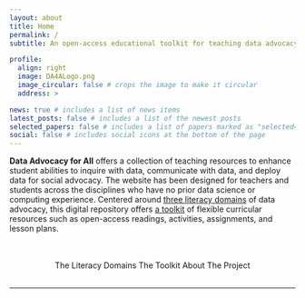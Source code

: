 ```yaml
---
layout: about
title: Home
permalink: /
subtitle: An open-access educational toolkit for teaching data advocacy in higher educational settings.

profile:
  align: right
  image: DA4ALogo.png
  image_circular: false # crops the image to make it circular
  address: >

news: true # includes a list of news items
latest_posts: false # includes a list of the newest posts
selected_papers: false # includes a list of papers marked as "selected={true}"
social: false # includes social icons at the bottom of the page
---
```


**Data Advocacy for All** offers a collection of teaching resources to enhance student abilities to inquire with data, communicate with data, and deploy data for social advocacy. The website has been designed for teachers and students across the disciplines who have no prior data science or computing experience. Centered around [three literacy domains]({{site.baseurl}}/literacy-domains) of data advocacy, this digital repository offers [a toolkit]({{site.baseurl}}/toolkit) of flexible curricular resources such as open-access readings, activities, assignments, and lesson plans.
<br>
<br>
<br>

<div>
<center>
  <sl-button variant="primary" size="large" outline href="{{ site.baseurl }}/literacy-domains/"><sl-icon name="book"></sl-icon> The Literacy Domains</sl-button>
  <sl-button variant="primary" size="large" outline href="{{ site.baseurl }}/toolkit/"><sl-icon name="wrench-adjustable"></sl-icon> The Toolkit</sl-button>
  <sl-button variant="primary" size="large" outline href="{{ site.baseurl }}/about/"><sl-icon name="bar-chart-fill"></sl-icon> About The Project</sl-button>
</center>
</div>
<br>

<!--
<div style="text-align: center;">
  <blockquote class="block-warning">
    <p><i class="fa-regular fa-calendar"></i> On March 14, 2025, Data Advocacy for All will be hosting a one-day symposium: <b style="font-weight: 600;">Working with Data for Social Change</b>. <i><a href="../symposium-2025/">Learn more</a> about the symposium or <a href="https://docs.google.com/forms/d/e/1FAIpQLSfTqHg9S9EQKITkUgqVV9oUGvgirITe-mzzSjRT9h9gU_sIPw/viewform">register to attend</a> in person or over Zoom.</i></p>
  </blockquote>
</div>
-->

---

<!--
# Our Mission and Framework

Data Advocacy for All defines data advocacy as a deeply ethical and rhetorical practice of integrated analysis, design, and communication in which insights from a dataset are effectively gleaned and conveyed to raise public awareness and drive social change. In attempt to hone students’ abilities to advocate with data in ethical, critical, and persuasive ways, Data Advocacy for All draws on three frameworks: critical data studies, data science, and rhetorical data studies.

<center>
<sl-button variant="primary" size="large" outline href="../about/#Framework"><sl-icon name="layers-fill"></sl-icon> Learn more about our framework</sl-button>
</center>
<br>

# The Literacy Domains

The Data Advocacy for All toolkit is centered around three literacy domains: understanding data, processing data, and persuading with data; each of these three domains includes four subdomains. You can learn more about the three literacy domains of data advocacy on [the overview page](../literacy-domains/)—or you can navigate directly to any domain of interest.

<center>
<sl-button variant="primary" size="large" outline href="../literacy-domains/">Literacy Domains Overview</sl-button><br><br>
<sl-button-group label="Alignment">
  <sl-button variant="primary" size="large" pill outline href="../understanding-data/"><i class="fas fa-brain"></i> Understanding Data</sl-button>
  <sl-button variant="primary" size="large" pill outline href="../processing-data/"><i class="fas fa-cogs"></i> Processing Data</sl-button>
  <sl-button variant="primary" size="large" pill outline href="../persuading-with-data/"><i class="fas fa-chart-line"></i> Persuading with Data</sl-button>
</sl-button-group></center>

<br>
<br>

# The Toolkit

The Data Advocacy for All toolkit is a collection of open-access educational resources for teaching data advocacy in higher educational settings. These resources have been curated by the Data Advocacy for All team in order to enhance student abilities to inquire with data, communicate with data, and deploy data for social advocacy. The toolkit includes open-access readings, assignments, activities, and other teaching resources.

<center>
<sl-button variant="primary" size="large" outline href="../toolkit/"><sl-icon name="wrench-adjustable"></sl-icon> Go to the Toolkit</sl-button>
</center>

<br>
<br>

Data Advocacy for All is a <a href="https://www.cu.edu/oaa/academic-innovation-programs/cu-next-award">CU Next Award Grant project</a> that has been realized by a team of digital rhetoric and digital humanities faculty at CU Boulder and Denver in concert with CU Boulder’s Center for Research Data and Digital Scholarship (CRDDS).
-->
